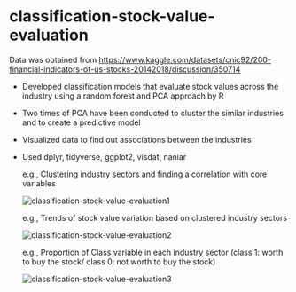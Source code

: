 # classification-stock-value-evaluation
Data was obtained from https://www.kaggle.com/datasets/cnic92/200-financial-indicators-of-us-stocks-20142018/discussion/350714

- Developed classification models that evaluate stock values across the industry using a random forest and PCA approach by R
- Two times of PCA have been conducted to cluster the similar industries and to create a predictive model
- Visualized data to find out associations between the industries
- Used dplyr, tidyverse, ggplot2, visdat, naniar
  
  e.g., Clustering industry sectors and finding a correlation with core variables
  
   ![classification-stock-value-evaluation1](https://github.com/youngmin-jin/classification-stock-value-evaluation/assets/135728064/7169499c-0e4f-43b2-bba8-c3107eaef6d5)

   e.g., Trends of stock value variation based on clustered industry sectors

  ![classification-stock-value-evaluation2](https://github.com/youngmin-jin/classification-stock-value-evaluation/assets/135728064/64da7a4c-eaf9-4394-86a2-a0a339bafc2e)

   e.g., Proportion of Class variable in each industry sector (class 1: worth to buy the stock/ class 0: not worth to buy the stock)

  ![classification-stock-value-evaluation3](https://github.com/youngmin-jin/classification-stock-value-evaluation/assets/135728064/41a15ea9-0350-4d44-b873-eef7d0867fb7)
